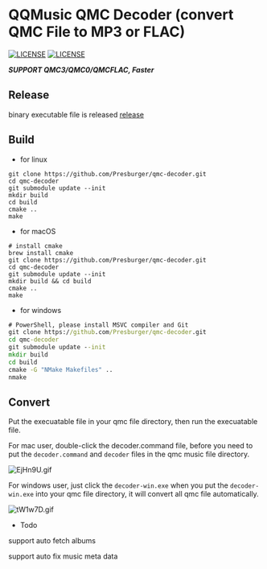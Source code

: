 # QQMusic QMC Decoder (convert QMC File to MP3 or FLAC)

[![LICENSE](https://img.shields.io/badge/license-Anti%20996-blue.svg?style=flat-square)](https://github.com/996icu/996.ICU/blob/master/LICENSE)
[![LICENSE](https://img.shields.io/badge/license-MIT-red.svg?style=flat-square)](https://github.com/Presburger/qmc-decoder/blob/master/LICENSE)


***SUPPORT QMC3/QMC0/QMCFLAC, Faster***

## Release

binary executable file is released [release](https://github.com/Presburger/qmc-decoder/releases)

## Build

* for linux

```shell
git clone https://github.com/Presburger/qmc-decoder.git
cd qmc-decoder
git submodule update --init
mkdir build
cd build
cmake ..
make
```

* for macOS
```shell
# install cmake 
brew install cmake
git clone https://github.com/Presburger/qmc-decoder.git
cd qmc-decoder
git submodule update --init
mkdir build && cd build
cmake ..
make
```

* for windows

```bat
# PowerShell, please install MSVC compiler and Git 
git clone https://github.com/Presburger/qmc-decoder.git
cd qmc-decoder
git submodule update --init
mkdir build
cd build
cmake -G "NMake Makefiles" ..
nmake
```

## Convert

Put the execuatable file in your qmc file directory, then run the execuatable file.

For mac user, double-click the decoder.command file, before you need to put the `decoder.command` and `decoder` files in the qmc music file directory.

![EjHn9U.gif](https://s2.ax1x.com/2019/05/19/EjHn9U.gif)

For windows user, just click the `decoder-win.exe` when you put the `decoder-win.exe` into your qmc file directory, it will convert all qmc file automatically.

![tW1w7D.gif](https://s1.ax1x.com/2020/06/08/tW1w7D.gif)


* Todo

support auto fetch albums

support auto fix music meta data
